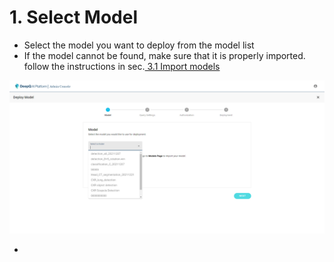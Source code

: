 # 1. Select Model

* Select the model you want to deploy from the model list
* If the model cannot be found, make sure that it is properly imported. follow the instructions in sec.[ 3.1 Import models](../../3.-models/3.1-import-models.md)

![](../../.gitbook/assets/adm-4-1-1-1.png)

*

